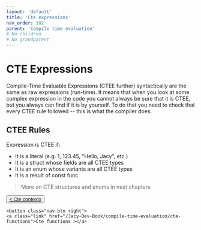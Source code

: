 ```yaml
---
layout: 'default'
title: 'Cte expressions'
nav_order: 102
parent: 'Compile time evaluation'
# No children
# No grandparent
---
```


# CTE Expressions

Compile-Time Evaluable Expressions (CTEE further) syntactically are the same as raw expressions (run-time). It means
that when you look at some complex expression in the code you cannot always be sure that it is CTEE, but you always can
find if it is by yourself. To do that you need to check that every CTEE rule followed -- this is what the compiler does.

## CTEE Rules

Expression is CTEE if:

* It is a literal (e.g. <span class="inline-code highlight-jc hljs"><span class="hljs-number">1</span></span>, <span class="inline-code highlight-jc hljs"><span class="hljs-number">123.45</span></span>, <span class="inline-code highlight-jc hljs"><span class="hljs-string">&quot;Hello, Jacy&quot;</span></span>, etc.)
* It is a struct whose fields are all CTEE types
* It is an enum whose variants are all CTEE types
* It is a result of <span class="inline-code highlight-jc hljs"><span class="hljs-keyword">const</span> <span class="hljs-keyword">func</span></span>

> More on CTE structures and enums in next chapters
<div class="nav-btn-block">
    <button class="nav-btn left">
    <a class="link" href="/Jacy-Dev-Book/compile-time-evaluation/cte-contexts">< Cte contexts</a>
</button>

    <button class="nav-btn right">
    <a class="link" href="/Jacy-Dev-Book/compile-time-evaluation/cte-functions">Cte functions ></a>
</button>

</div>
